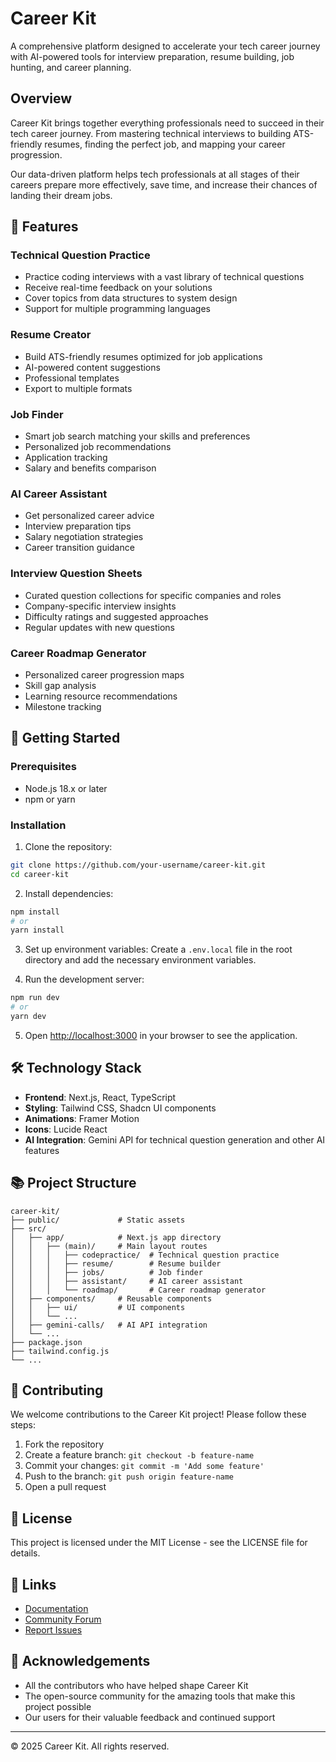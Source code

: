 # Career Kit

A comprehensive platform designed to accelerate your tech career journey with AI-powered tools for interview preparation, resume building, job hunting, and career planning.


## Overview

Career Kit brings together everything professionals need to succeed in their tech career journey. From mastering technical interviews to building ATS-friendly resumes, finding the perfect job, and mapping your career progression.

Our data-driven platform helps tech professionals at all stages of their careers prepare more effectively, save time, and increase their chances of landing their dream jobs.

## 🌟 Features

### Technical Question Practice
- Practice coding interviews with a vast library of technical questions
- Receive real-time feedback on your solutions
- Cover topics from data structures to system design
- Support for multiple programming languages

### Resume Creator
- Build ATS-friendly resumes optimized for job applications
- AI-powered content suggestions
- Professional templates
- Export to multiple formats

### Job Finder
- Smart job search matching your skills and preferences
- Personalized job recommendations
- Application tracking
- Salary and benefits comparison

### AI Career Assistant
- Get personalized career advice
- Interview preparation tips
- Salary negotiation strategies
- Career transition guidance

### Interview Question Sheets
- Curated question collections for specific companies and roles
- Company-specific interview insights
- Difficulty ratings and suggested approaches
- Regular updates with new questions

### Career Roadmap Generator
- Personalized career progression maps
- Skill gap analysis
- Learning resource recommendations
- Milestone tracking

## 🚀 Getting Started

### Prerequisites

- Node.js 18.x or later
- npm or yarn

### Installation

1. Clone the repository:
```bash
git clone https://github.com/your-username/career-kit.git
cd career-kit
```

2. Install dependencies:
```bash
npm install
# or
yarn install
```

3. Set up environment variables:
Create a `.env.local` file in the root directory and add the necessary environment variables.

4. Run the development server:
```bash
npm run dev
# or
yarn dev
```

5. Open [http://localhost:3000](http://localhost:3000) in your browser to see the application.

## 🛠️ Technology Stack

- **Frontend**: Next.js, React, TypeScript
- **Styling**: Tailwind CSS, Shadcn UI components
- **Animations**: Framer Motion
- **Icons**: Lucide React
- **AI Integration**: Gemini API for technical question generation and other AI features

## 📚 Project Structure

```
career-kit/
├── public/             # Static assets
├── src/
│   ├── app/            # Next.js app directory
│   │   ├── (main)/     # Main layout routes
│   │   │   ├── codepractice/  # Technical question practice
│   │   │   ├── resume/        # Resume builder
│   │   │   ├── jobs/          # Job finder
│   │   │   ├── assistant/     # AI career assistant
│   │   │   └── roadmap/       # Career roadmap generator
│   ├── components/     # Reusable components
│   │   ├── ui/         # UI components
│   │   └── ...
│   ├── gemini-calls/   # AI API integration
│   └── ...
├── package.json
├── tailwind.config.js
└── ...
```

## 🤝 Contributing

We welcome contributions to the Career Kit project! Please follow these steps:

1. Fork the repository
2. Create a feature branch: `git checkout -b feature-name`
3. Commit your changes: `git commit -m 'Add some feature'`
4. Push to the branch: `git push origin feature-name`
5. Open a pull request

## 📄 License

This project is licensed under the MIT License - see the LICENSE file for details.

## 🔗 Links

- [Documentation](https://docs.career-kit.com)
- [Community Forum](https://community.career-kit.com)
- [Report Issues](https://github.com/your-username/career-kit/issues)

## 🙏 Acknowledgements

- All the contributors who have helped shape Career Kit
- The open-source community for the amazing tools that make this project possible
- Our users for their valuable feedback and continued support

---

© 2025 Career Kit. All rights reserved.